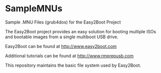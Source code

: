 SampleMNUs
==========

Sample .MNU Files (grub4dos) for the Easy2Boot Project

The Easy2Boot project provides an easy solution for booting multiple ISOs and bootable images from a single multiboot USB drive.

Easy2Boot can be found at http://www.easy2boot.com

Additional tutorials can be found at http://www.rmprepusb.com


This repository maintains the basic file system used by Easy2Boot.
